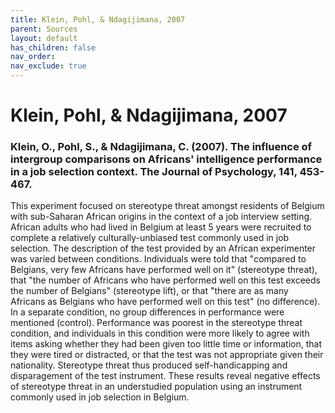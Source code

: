 ```yaml
---
title: Klein, Pohl, & Ndagijimana, 2007
parent: Sources
layout: default
has_children: false
nav_order: 
nav_exclude: true
---
```


# Klein, Pohl, & Ndagijimana, 2007

### Klein, O., Pohl, S., & Ndagijimana, C. (2007). The influence of intergroup comparisons on Africans' intelligence performance in a job selection context. The Journal of Psychology, 141, 453-467.

This experiment focused on stereotype threat amongst residents of Belgium with sub-Saharan African origins in the context of a job interview setting. African adults who had lived in Belgium at least 5 years were recruited to complete a relatively culturally-unbiased test commonly used in job selection. The description of the test provided by an African experimenter was varied between conditions. Individuals were told that "compared to Belgians, very few Africans have performed well on it" (stereotype threat), that "the number of Africans who have performed well on this test exceeds the number of Belgians" (stereotype lift), or that "there are as many Africans as Belgians who have performed well on this test" (no difference). In a separate condition, no group differences in performance were mentioned (control). Performance was poorest in the stereotype threat condition, and individuals in this condition were more likely to agree with items asking whether they had been given too little time or information, that they were tired or distracted, or that the test was not appropriate given their nationality. Stereotype threat thus produced self-handicapping and disparagement of the test instrument. These results reveal negative effects of stereotype threat in an understudied population using an instrument commonly used in job selection in Belgium.
